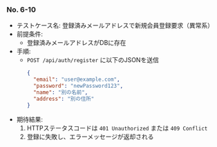 ### No. 6-10

- テストケース名: 登録済みメールアドレスで新規会員登録要求（異常系）
- 前提条件:  
  - 登録済みメールアドレスがDBに存在
- 手順:  
  - `POST /api/auth/register` に以下のJSONを送信
    ```json
    {
      "email": "user@example.com",
      "password": "newPassword123",
      "name": "別の名前",
      "address": "別の住所"
    }
    ```
- 期待結果:  
  1. HTTPステータスコードは `401 Unauthorized` または `409 Conflict`  
  2. 登録に失敗し、エラーメッセージが返却される
